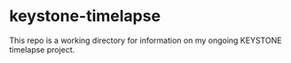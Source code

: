 # keystone-timelapse

This repo is a working directory for information on my ongoing KEYSTONE timelapse project.
